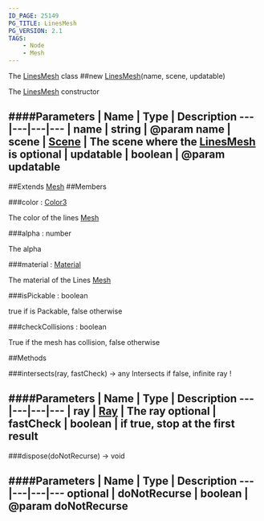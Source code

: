 ```yaml
---
ID_PAGE: 25149
PG_TITLE: LinesMesh
PG_VERSION: 2.1
TAGS:
    - Node
    - Mesh
---
```


The [LinesMesh](/classes/LinesMesh) class
##new [LinesMesh](/classes/LinesMesh)(name, scene, updatable)




The [LinesMesh](/classes/LinesMesh) constructor






####Parameters
 | Name | Type | Description
---|---|---|---
 | name | string | @param name
 | scene | [Scene](/classes/Scene) | The scene where the [LinesMesh](/classes/LinesMesh) is
optional | updatable | boolean | @param updatable
---

##Extends
 [Mesh](/classes/Mesh)
##Members

###color : [Color3](/classes/Color3)





The color of the lines [Mesh](/classes/Mesh)




###alpha : number





The alpha




###material : [Material](/classes/Material)





The material of the Lines [Mesh](/classes/Mesh)




###isPickable : boolean





true if is Packable, false otherwise




###checkCollisions : boolean





True if the mesh has collision, false otherwise















##Methods

###intersects(ray, fastCheck) &rarr; any
Intersects
if false, infinite ray !







####Parameters
 | Name | Type | Description
---|---|---|---
 | ray | [Ray](/classes/Ray) | The ray
optional | fastCheck | boolean | if true, stop at the first result
---

###dispose(doNotRecurse) &rarr; void

####Parameters
 | Name | Type | Description
---|---|---|---
optional | doNotRecurse | boolean | @param doNotRecurse
---

